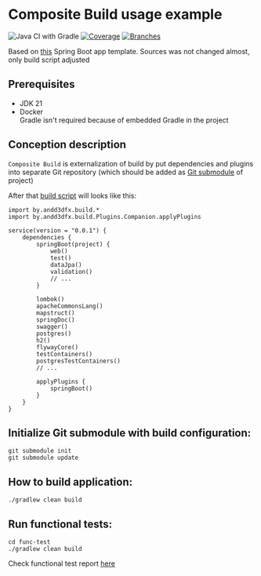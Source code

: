 # Composite Build usage example

![Java CI with Gradle](https://github.com/andrei-punko/composite-build-usage-example/workflows/Java%20CI%20with%20Gradle/badge.svg)
[![Coverage](.github/badges/jacoco.svg)](https://github.com/andrei-punko/composite-build-usage-example/actions/workflows/gradle.yml)
[![Branches](.github/badges/branches.svg)](https://github.com/andrei-punko/composite-build-usage-example/actions/workflows/gradle.yml)

Based on [this](https://github.com/andrei-punko/spring-boot-2-template) Spring Boot app template.
Sources was not changed almost, only build script adjusted

## Prerequisites

- JDK 21
- Docker  
  Gradle isn't required because of embedded Gradle in the project

## Conception description

`Composite Build` is externalization of build by put dependencies and plugins into separate Git repository
(which should be added as [Git submodule](.gitmodules) of project)

After that [build script](build.gradle.kts) will looks like this:

```
import by.andd3dfx.build.*
import by.andd3dfx.build.Plugins.Companion.applyPlugins

service(version = "0.0.1") {
    dependencies {
        springBoot(project) {
            web()
            test()
            dataJpa()
            validation()
            // ...
        }

        lombok()
        apacheCommonsLang()
        mapstruct()
        springDoc()
        swagger()
        postgres()
        h2()
        flywayCore()
        testContainers()
        postgresTestContainers()
        // ...

        applyPlugins {
            springBoot()
        }
    }
}
```

## Initialize Git submodule with build configuration:

```
git submodule init
git submodule update
```

## How to build application:

```
./gradlew clean build
```

## Run functional tests:

    cd func-test
    ./gradlew clean build

Check functional test report [here](func-test/build/spock-reports/index.html)
